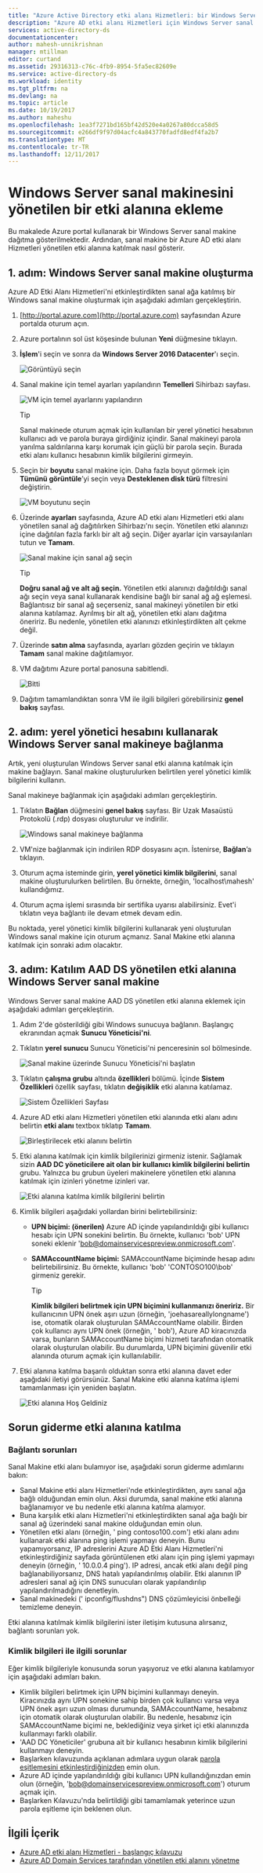 ```yaml
---
title: "Azure Active Directory etki alanı Hizmetleri: bir Windows Server VM yönetilen bir etki alanına katılın. | Microsoft Docs"
description: "Azure AD etki alanı Hizmetleri için Windows Server sanal makine birleştirme"
services: active-directory-ds
documentationcenter: 
author: mahesh-unnikrishnan
manager: mtillman
editor: curtand
ms.assetid: 29316313-c76c-4fb9-8954-5fa5ec82609e
ms.service: active-directory-ds
ms.workload: identity
ms.tgt_pltfrm: na
ms.devlang: na
ms.topic: article
ms.date: 10/19/2017
ms.author: maheshu
ms.openlocfilehash: 1ea3f7271bd165bf42d520e4a0267a80dcca58d5
ms.sourcegitcommit: e266df9f97d04acfc4a843770fadfd8edf4fa2b7
ms.translationtype: MT
ms.contentlocale: tr-TR
ms.lasthandoff: 12/11/2017
---
```

# <a name="join-a-windows-server-virtual-machine-to-a-managed-domain"></a>Windows Server sanal makinesini yönetilen bir etki alanına ekleme
Bu makalede Azure portal kullanarak bir Windows Server sanal makine dağıtma gösterilmektedir. Ardından, sanal makine bir Azure AD etki alanı Hizmetleri yönetilen etki alanına katılmak nasıl gösterir.

## <a name="step-1-create-the-windows-server-virtual-machine"></a>1. adım: Windows Server sanal makine oluşturma
Azure AD Etki Alanı Hizmetleri'ni etkinleştirdikten sanal ağa katılmış bir Windows sanal makine oluşturmak için aşağıdaki adımları gerçekleştirin.

1. [http://portal.azure.com](http://portal.azure.com) sayfasından Azure portalda oturum açın.
2. Azure portalının sol üst köşesinde bulunan **Yeni** düğmesine tıklayın.
3. **İşlem**'i seçin ve sonra da **Windows Server 2016 Datacenter**'ı seçin.

    ![Görüntüyü seçin](./media/active-directory-domain-services-admin-guide/create-windows-vm-select-image.png)
4. Sanal makine için temel ayarları yapılandırın **Temelleri** Sihirbazı sayfası.

    ![VM için temel ayarlarını yapılandırın](./media/active-directory-domain-services-admin-guide/create-windows-vm-basics.png)

    > [!TIP]
    > Sanal makinede oturum açmak için kullanılan bir yerel yönetici hesabının kullanıcı adı ve parola buraya girdiğiniz içindir. Sanal makineyi parola yanılma saldırılarına karşı korumak için güçlü bir parola seçin. Burada etki alanı kullanıcı hesabının kimlik bilgilerini girmeyin.
    >

5. Seçin bir **boyutu** sanal makine için. Daha fazla boyut görmek için **Tümünü görüntüle**’yi seçin veya **Desteklenen disk türü** filtresini değiştirin.

    ![VM boyutunu seçin](./media/active-directory-domain-services-admin-guide/create-windows-vm-size.png)

6. Üzerinde **ayarları** sayfasında, Azure AD etki alanı Hizmetleri etki alanı yönetilen sanal ağ dağıtılırken Sihirbazı'nı seçin. Yönetilen etki alanınızı içine dağıtılan fazla farklı bir alt ağ seçin. Diğer ayarlar için varsayılanları tutun ve **Tamam**.

    ![Sanal makine için sanal ağ seçin](./media/active-directory-domain-services-admin-guide/create-windows-vm-select-vnet.png)

    > [!TIP]
    > **Doğru sanal ağ ve alt ağ seçin.**
    > Yönetilen etki alanınızı dağıtıldığı sanal ağı seçin veya sanal kullanarak kendisine bağlı bir sanal ağ ağ eşlemesi. Bağlantısız bir sanal ağ seçerseniz, sanal makineyi yönetilen bir etki alanına katılamaz.
    > Ayrılmış bir alt ağ, yönetilen etki alanı dağıtma öneririz. Bu nedenle, yönetilen etki alanınızı etkinleştirdikten alt çekme değil.

7. Üzerinde **satın alma** sayfasında, ayarları gözden geçirin ve tıklayın **Tamam** sanal makine dağıtılamıyor.
8. VM dağıtımı Azure portal panosuna sabitlendi.

    ![Bitti](./media/active-directory-domain-services-admin-guide/create-windows-vm-done.png)
9. Dağıtım tamamlandıktan sonra VM ile ilgili bilgileri görebilirsiniz **genel bakış** sayfası.


## <a name="step-2-connect-to-the-windows-server-virtual-machine-using-the-local-administrator-account"></a>2. adım: yerel yönetici hesabını kullanarak Windows Server sanal makineye bağlanma
Artık, yeni oluşturulan Windows Server sanal etki alanına katılmak için makine bağlayın. Sanal makine oluşturulurken belirtilen yerel yönetici kimlik bilgilerini kullanın.

Sanal makineye bağlanmak için aşağıdaki adımları gerçekleştirin.

1. Tıklatın **Bağlan** düğmesini **genel bakış** sayfası. Bir Uzak Masaüstü Protokolü (.rdp) dosyası oluşturulur ve indirilir.

    ![Windows sanal makineye bağlanma](./media/active-directory-domain-services-admin-guide/connect-windows-vm.png)
2. VM'nize bağlanmak için indirilen RDP dosyasını açın. İstenirse, **Bağlan**’a tıklayın.
3. Oturum açma isteminde girin, **yerel yönetici kimlik bilgilerini**, sanal makine oluşturulurken belirtilen. Bu örnekte, örneğin, 'localhost\mahesh' kullandığımız.
4. Oturum açma işlemi sırasında bir sertifika uyarısı alabilirsiniz. Evet'i tıklatın veya bağlantı ile devam etmek devam edin.

Bu noktada, yerel yönetici kimlik bilgilerini kullanarak yeni oluşturulan Windows sanal makine için oturum açmanız. Sanal Makine etki alanına katılmak için sonraki adım olacaktır.


## <a name="step-3-join-the-windows-server-virtual-machine-to-the-aad-ds-managed-domain"></a>3. adım: Katılım AAD DS yönetilen etki alanına Windows Server sanal makine
Windows Server sanal makine AAD DS yönetilen etki alanına eklemek için aşağıdaki adımları gerçekleştirin.

1. Adım 2'de gösterildiği gibi Windows sunucuya bağlanın. Başlangıç ekranından açmak **Sunucu Yöneticisi'ni**.
2. Tıklatın **yerel sunucu** Sunucu Yöneticisi'ni penceresinin sol bölmesinde.

    ![Sanal makine üzerinde Sunucu Yöneticisi'ni başlatın](./media/active-directory-domain-services-admin-guide/join-domain-server-manager.png)
3. Tıklatın **çalışma grubu** altında **özellikleri** bölümü. İçinde **Sistem Özellikleri** özellik sayfası, tıklatın **değişiklik** etki alanına katılamaz.

    ![Sistem Özellikleri Sayfası](./media/active-directory-domain-services-admin-guide/join-domain-system-properties.png)
4. Azure AD etki alanı Hizmetleri yönetilen etki alanında etki alanı adını belirtin **etki alanı** textbox tıklatıp **Tamam**.

    ![Birleştirilecek etki alanını belirtin](./media/active-directory-domain-services-admin-guide/join-domain-system-properties-specify-domain.png)
5. Etki alanına katılmak için kimlik bilgilerinizi girmeniz istenir. Sağlamak sizin **AAD DC yöneticilere ait olan bir kullanıcı kimlik bilgilerini belirtin** grubu. Yalnızca bu grubun üyeleri makinelere yönetilen etki alanına katılmak için izinleri yönetme izinleri var.

    ![Etki alanına katılma kimlik bilgilerini belirtin](./media/active-directory-domain-services-admin-guide/join-domain-system-properties-specify-credentials.png)
6. Kimlik bilgileri aşağıdaki yollardan birini belirtebilirsiniz:

   * **UPN biçimi: (önerilen)** Azure AD içinde yapılandırıldığı gibi kullanıcı hesabı için UPN sonekini belirtin. Bu örnekte, kullanıcı 'bob' UPN soneki eklenir 'bob@domainservicespreview.onmicrosoft.com'.
   * **SAMAccountName biçimi:** SAMAccountName biçiminde hesap adını belirtebilirsiniz. Bu örnekte, kullanıcı 'bob' 'CONTOSO100\bob' girmeniz gerekir.

     > [!TIP]
     > **Kimlik bilgileri belirtmek için UPN biçimini kullanmanızı öneririz.**
     > Bir kullanıcının UPN önek aşırı uzun (örneğin, 'joehasareallylongname') ise, otomatik olarak oluşturulan SAMAccountName olabilir. Birden çok kullanıcı aynı UPN önek (örneğin, ' bob'), Azure AD kiracınızda varsa, bunların SAMAccountName biçimi hizmeti tarafından otomatik olarak oluşturulan olabilir. Bu durumlarda, UPN biçimini güvenilir etki alanında oturum açmak için kullanılabilir.
     >

7. Etki alanına katılma başarılı olduktan sonra etki alanına davet eder aşağıdaki iletiyi görürsünüz. Sanal Makine etki alanına katılma işlemi tamamlanması için yeniden başlatın.

    ![Etki alanına Hoş Geldiniz](./media/active-directory-domain-services-admin-guide/join-domain-done.png)


## <a name="troubleshooting-domain-join"></a>Sorun giderme etki alanına katılma
### <a name="connectivity-issues"></a>Bağlantı sorunları
Sanal Makine etki alanı bulamıyor ise, aşağıdaki sorun giderme adımlarını bakın:

* Sanal Makine etki alanı Hizmetleri'nde etkinleştirdikten, aynı sanal ağa bağlı olduğundan emin olun. Aksi durumda, sanal makine etki alanına bağlanamıyor ve bu nedenle etki alanına katılma alamıyor.
* Buna karşılık etki alanı Hizmetleri'ni etkinleştirdikten sanal ağa bağlı bir sanal ağ üzerindeki sanal makine olduğundan emin olun.
* Yönetilen etki alanı (örneğin, ' ping contoso100.com') etki alanı adını kullanarak etki alanına ping işlemi yapmayı deneyin. Bunu yapamıyorsanız, IP adreslerini Azure AD Etki Alanı Hizmetleri'ni etkinleştirdiğiniz sayfada görüntülenen etki alanı için ping işlemi yapmayı deneyin (örneğin, ' 10.0.0.4 ping'). IP adresi, ancak etki alanı değil ping bağlanabiliyorsanız, DNS hatalı yapılandırılmış olabilir. Etki alanının IP adresleri sanal ağ için DNS sunucuları olarak yapılandırılıp yapılandırılmadığını denetleyin.
* Sanal makinedeki (' ipconfig/flushdns") DNS çözümleyicisi önbelleği temizleme deneyin.

Etki alanına katılmak kimlik bilgilerini ister iletişim kutusuna alırsanız, bağlantı sorunları yok.

### <a name="credentials-related-issues"></a>Kimlik bilgileri ile ilgili sorunlar
Eğer kimlik bilgileriyle konusunda sorun yaşıyoruz ve etki alanına katılamıyor için aşağıdaki adımları bakın.

* Kimlik bilgileri belirtmek için UPN biçimini kullanmayı deneyin. Kiracınızda aynı UPN sonekine sahip birden çok kullanıcı varsa veya UPN önek aşırı uzun olması durumunda, SAMAccountName, hesabınız için otomatik olarak oluşturulan olabilir. Bu nedenle, hesabınız için SAMAccountName biçimi ne, beklediğiniz veya şirket içi etki alanınızda kullanmayı farklı olabilir.
* 'AAD DC Yöneticiler' grubuna ait bir kullanıcı hesabının kimlik bilgilerini kullanmayı deneyin.
* Başlarken kılavuzunda açıklanan adımlara uygun olarak [parola eşitlemesini etkinleştirdiğinizden](active-directory-ds-getting-started-password-sync.md) emin olun.
* Azure AD içinde yapılandırıldığı gibi kullanıcı UPN kullandığınızdan emin olun (örneğin, 'bob@domainservicespreview.onmicrosoft.com') oturum açmak için.
* Başlarken Kılavuzu'nda belirtildiği gibi tamamlamak yeterince uzun parola eşitleme için beklenen olun.

## <a name="related-content"></a>İlgili İçerik
* [Azure AD etki alanı Hizmetleri - başlangıç kılavuzu](active-directory-ds-getting-started.md)
* [Azure AD Domain Services tarafından yönetilen etki alanını yönetme](active-directory-ds-admin-guide-administer-domain.md)
